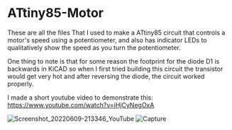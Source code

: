 # ATtiny85-Motor

These are all the files That I used to make a ATtiny85 circuit that controls a motor's speed using a potentiometer, and also has indicator LEDs to qualitatively show the speed as you turn the potentiometer.

One thing to note is that for some reason the footprint for the diode D1 is backwards in KiCAD so when I first tried building this circuit the transistor would get very hot and after reversing the diode, the circuit worked properly.

I made a short youtube video to demonstrate this: https://www.youtube.com/watch?v=jHjCyNegOxA

![Screenshot_20220609-213346_YouTube](https://user-images.githubusercontent.com/29239243/172972633-951d2785-ba95-4842-82ec-2fc6fad88ea2.jpg)
![Capture](https://user-images.githubusercontent.com/29239243/172972683-854a99b9-48dd-4b12-835c-1a8665d88f47.JPG)
